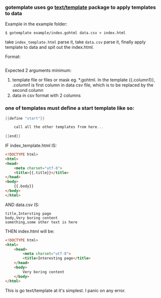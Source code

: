### gotemplate uses go [text/template](https://golang.org/pkg/text/template/) package to apply templates to data

Example in the example folder:

```Shell
$ gotemplate example/index.gohtml data.csv > index.html
```

take `index_template.html` parse it, take `data.csv` parse it, finally apply template to data and spit out the index.html.

Format:
```gotemplate <template[s]*> <csv_file> 
```

Expected 2 arguments minimum:
1. template file or files or mask eg. *.gohtml. In the template {{.column1}}, .column1 is first column in data csv file, which is to be replaced by the second column
2. data in csv format with 2 columns

### one of templates must define a start template like so:
```go
{{define "start"}}

    call all the other templates from here...
    
{{end}}
```


IF index_template.html IS:

```html
<!DOCTYPE html>
<html>
<head>
    <meta charset="utf-8">
    <title>{{.title}}</title>
</head>
<body>
    {{.body}}
</body>
</html>

```

AND data.csv IS:

```csv
title,Intersting page
body,Very boring content
something,some other text is here
```

THEN index.html will be:

```html
<!DOCTYPE html>
<html>
    <head>
        <meta charset="utf-8">
        <title>Interesting page</title>
    </head>
    <body>
        Very boring content
    </body>
</html>
```

This is go text/template at it's simplest.
I panic on any error.
